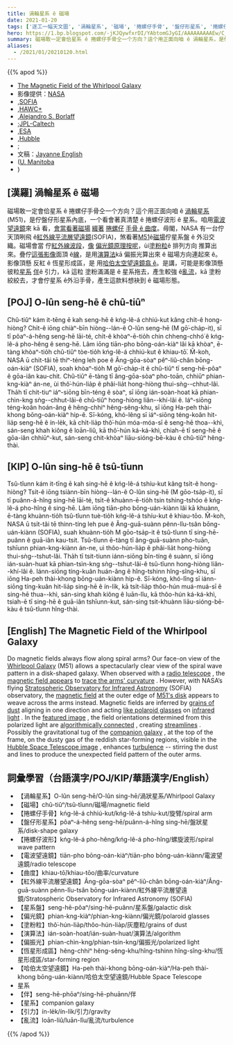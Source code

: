 ```yaml
---
title: 渦輪星系 ê 磁場
date: 2021-01-20
tags: ['逐工一幅天文圖', '渦輪星系', '磁場', '捲螺仔手骨', '盤仔形星系', '捲螺仔波形', '電波望遠鏡', '曲度', '紅外線平流層望遠鏡', '星系盤', '偏光鏡', '塗粉粒', '演算法', '偏振光', '恆星形成區', '哈伯太空望遠鏡', '伴', '星系', '引力', '亂流']
hero: https://1.bp.blogspot.com/-jKJQywfxrDI/YAbtomGJyGI/AAAAAAAAAEw/C_4G8CXA7BYDAjKM7H029rFkCHzTvm5aACLcBGAsYHQ/s1200/M51Bfield_Sofia_960.jpeg
summary: 磁場敢一定會佮星系 ê 捲螺仔手骨仝一个方向？這个用正面向咱 ê 渦輪星系，是佇盤仔形星系內底，一个看會著真清楚 ê 捲螺仔波形 ê 星系。
aliases:
  - /2021/01/20210120.html
---
```


{{% apod %}}

- [The Magnetic Field of the Whirlpool Galaxy](https://apod.nasa.gov/apod/ap210120.html)
- 影像提供：[NASA](https://www.nasa.gov/)
- ,[SOFIA](https://www.nasa.gov/mission_pages/SOFIA/overview/index.html)
- ,[HAWC+](https://www.nasa.gov/ames/image-feature/one-of-a-kind-camera-added-to-sofia)
- ,[Alejandro S. Borlaff](https://borlaff.github.io/)
- ;[JPL-Caltech](https://www.jpl.nasa.gov/)
- ,[ESA](https://www.esa.int/)
- ,[Hubble](https://www.nasa.gov/mission_pages/hubble/story/index.html)
- ;
- 文稿：[Jayanne English](http://www2.physics.umanitoba.ca/u/english/)
- ([U. Manitoba](https://sci.umanitoba.ca/physics-astronomy/)
- )

## [漢羅] 渦輪星系 ê 磁場

磁場敢一定會佮星系 ê 捲螺仔手骨仝一个方向？這个用正面向咱 ê [渦輪星系](https://apod.nasa.gov/apod/ap190506.html)(M51)，是佇盤仔形星系內底，一个看會著真清楚 ê 捲螺仔波形 ê 星系。咱用[電波望遠鏡](https://en.wikipedia.org/wiki/Radio_telescope)來 kā 看，[會當看著磁場](https://apod.nasa.gov/apod/ap191216.html) [綴著](https://www.mpifr-bonn.mpg.de/research/fundamental/cosmag) [捲螺仔](https://www.mpifr-bonn.mpg.de/research/fundamental/cosmag) [手骨 ê 曲度](https://www.mpifr-bonn.mpg.de/research/fundamental/cosmag)。毋閣，NASA 有一台佇天頂咧飛 ê[紅外線平流層望遠鏡](https://www.nasa.gov/mission_pages/SOFIA/overview/index.html)(SOFIA)，煞看著[M51](https://youtu.be/yiv6a8BVzPE)ê[磁場](https://www.universetoday.com/76515/magnetic-field/)佇星系盤 ê 外沿交織。磁場會當 佇[紅外線波段](https://science.nasa.gov/ems/07_infraredwaves)，[像](https://www.baumer.com/ch/en/service-support/technology-highlights/polarization/a/Polarization) [偏光鏡原理按呢](https://www.baumer.com/ch/en/service-support/technology-highlights/polarization/a/Polarization)，ùi[塗粉粒](https://astronomy.swin.edu.au/cosmos/D/Dust+Grain)ê 排列方向 推算出來。疊佇[這張影像](https://www.nasa.gov/feature/magnetic-chaos-hidden-within-the-whirlpool-galaxy)面頂 ê[線](https://youtu.be/6UlsArvbTeo)，是用[演算法](https://en.wikipedia.org/wiki/Line_integral_convolution)kā 偏振光算出來 ê 磁場方向連起來 ê。影像頂懸 反紅 ê 恆星形成區，是 用[哈伯太空望遠鏡翕 ê](https://hubblesite.org/contents/media/images/2005/12/1677-Image.html)。是講，可能是影像頂懸彼粒[星系](https://en.wikipedia.org/wiki/NGC_5195) [伴](https://en.wikipedia.org/wiki/NGC_5195)ê 引力，kā 這粒 塗粉滿滿是 ê 星系拖去，產生較強 ê[亂流](https://youtu.be/5zI9sG3pjVU)，kā 塗粉絞絞去，才會佇星系 ê外沿手骨，產生這款料想袂到 ê 磁場形態。

## [POJ] O-lûn seng-hē ê chû-tiûⁿ

Chû-tiûⁿ kám it-tēng ē kah seng-hē ê kńg-lê-á chhiú-kut kâng chi̍t-ê hong-hiòng? Chi̍t-ê iōng chiàⁿ-bīn hiòng--lán-ê O-lûn seng-hē (M gō͘-cha̍p-it), sī tī pôaⁿ-á-hêng seng-hē lāi-té, chi̍t-ê khòaⁿ-ē-tio̍h chin chheng-chhó͘ ê kńg-lê-á pho-hêng ê seng-hē. Lâm iōng tiān-pho bōng-oán-kiàⁿ lâi kā khòaⁿ, ē-tàng khòaⁿ-tio̍h chû-tiûⁿ tòe-tio̍h kńg-lê-á chhiú-kut ê khiau-tō͘. M̄-koh, NASA ū chi̍t-tâi tē thiⁿ-téng leh poe ê Âng-gōa-sòaⁿ pêⁿ-liû-chân bōng-oán-kiàⁿ (SOFIA), soah khòaⁿ-tio̍h M gō͘-cha̍p-it ê chû-tiûⁿ tī seng-hē-pôaⁿ ê gōa-iân kau-chit. Chû-tiûⁿ ē-tàng tī âng-gōa-sòaⁿ pho-toān, chhiūⁿ phian-kng-kiàⁿ án-ne, ùi thô͘-hún-lia̍p ê phâi-lia̍t hong-hiòng thui-sǹg--chhut-lâi. Tha̍h tī chit-tiuⁿ iáⁿ-siōng bīn-téng ê sòaⁿ, sī iōng ián-soàn-hoat kā phian-chìn-kng sǹg--chhut-lâi-ê chû-tiûⁿ hong-hiòng liân--khí-lâi ê. Iáⁿ-siōng téng-koân hoán-âng ê hêng-chhiⁿ hêng-sêng-khu, sī iōng Ha-peh thài-khong bōng-oán-kiàⁿ hip-ê. Sī-kóng, khó-lêng sī iáⁿ-siōng téng-koân hit-lia̍p seng-hē ê ín-le̍k, kā chi̍t-lia̍p thô͘-hún móa-móa-sī ê seng-hē thoa--khì, sán-seng khah kiông ê loān-liû, kā thô͘-hún ká-ká-khì, chiah-ē tī seng-hē ê gōa-iân chhiūⁿ-kut, sán-seng chit-khòaⁿ liāu-sióng-bē-kàu ê chû-tiûⁿ hêng-thài.

## [KIP] O-lûn sing-hē ê tsû-tîunn

Tsû-tîunn kám it-tīng ē kah sing-hē ê kńg-lê-á tshíu-kut kâng tsi̍t-ê hong-hiòng? Tsi̍t-ê iōng tsiànn-bīn hiòng--lán-ê O-lûn sing-hē (M gōo-tsa̍p-it), sī tī puânn-á-hîng sing-hē lāi-té, tsi̍t-ê khuànn-ē-tio̍h tsin tshing-tshóo ê kńg-lê-á pho-hîng ê sing-hē. Lâm iōng tiān-pho bōng-uán-kiànn lâi kā khuànn, ē-tàng khuànn-tio̍h tsû-tîunn tuè-tio̍h kńg-lê-á tshíu-kut ê khiau-tōo. M̄-koh, NASA ū tsi̍t-tâi tē thinn-tíng leh pue ê Âng-guā-suànn pênn-lîu-tsân bōng-uán-kiànn (SOFIA), suah khuànn-tio̍h M gōo-tsa̍p-it ê tsû-tîunn tī sing-hē-puânn ê guā-iân kau-tsit. Tsû-tîunn ē-tàng tī âng-guā-suànn pho-tuān, tshīunn phian-kng-kiànn án-ne, uì thôo-hún-lia̍p ê phâi-lia̍t hong-hiòng thui-sǹg--tshut-lâi. Tha̍h tī tsit-tiunn iánn-siōng bīn-tíng ê suànn, sī iōng ián-suàn-huat kā phian-tsìn-kng sǹg--tshut-lâi-ê tsû-tîunn hong-hiòng liân--khí-lâi ê. Iánn-siōng tíng-kuân huán-âng ê hîng-tshinn hîng-sîng-khu, sī iōng Ha-peh thài-khong bōng-uán-kiànn hip-ê. Sī-kóng, khó-lîng sī iánn-siōng tíng-kuân hit-lia̍p sing-hē ê ín-li̍k, kā tsi̍t-lia̍p thôo-hún muá-muá-sī ê sing-hē thua--khì, sán-sing khah kiông ê luān-lîu, kā thôo-hún ká-ká-khì, tsiah-ē tī sing-hē ê guā-iân tshīunn-kut, sán-sing tsit-khuànn liāu-sióng-bē-kàu ê tsû-tîunn hîng-thài.

## [English] The Magnetic Field of the Whirlpool Galaxy 

Do magnetic fields always flow along spiral arms? Our face-on view of the [Whirlpool Galaxy](https://apod.nasa.gov/apod/ap190506.html) (M51) allows a spectacularly clear view of the spiral wave pattern in a disk-shaped galaxy. When observed with a [radio telescope](https://en.wikipedia.org/wiki/Radio_telescope) , the [magnetic field appears](https://apod.nasa.gov/apod/ap191216.html) to [trace the arms' curvature](https://www.mpifr-bonn.mpg.de/research/fundamental/cosmag) . However, with NASA’s flying [Stratospheric Observatory for Infrared Astronomy](https://www.nasa.gov/mission_pages/SOFIA/overview/index.html) (SOFIA) observatory, the [magnetic field](https://www.universetoday.com/76515/magnetic-field/) at the outer edge of [M51's disk](https://youtu.be/yiv6a8BVzPE) appears to weave across the arms instead. Magnetic fields are inferred by [grains of dust](https://astronomy.swin.edu.au/cosmos/D/Dust+Grain) aligning in one direction and acting [like polaroid glasses](https://www.baumer.com/ch/en/service-support/technology-highlights/polarization/a/Polarization) on [infrared light](https://science.nasa.gov/ems/07_infraredwaves) . In the [featured image](https://www.nasa.gov/feature/magnetic-chaos-hidden-within-the-whirlpool-galaxy) , the field orientations determined from this polarized light are [algorithmically connected](https://en.wikipedia.org/wiki/Line_integral_convolution) , creating [streamlines](https://youtu.be/6UlsArvbTeo) . Possibly the gravitational tug of the [companion galaxy](https://en.wikipedia.org/wiki/NGC_5195) , at the top of the frame, on the dusty gas of the reddish star-forming regions, visible in the [Hubble Space Telescope image](https://hubblesite.org/contents/media/images/2005/12/1677-Image.html) , enhances [turbulence](https://youtu.be/5zI9sG3pjVU) -- stirring the dust and lines to produce the unexpected field pattern of the outer arms.

## 詞彙學習（台語漢字/POJ/KIP/華語漢字/English）

- 【渦輪星系】O-lûn seng-hē/O-lûn sing-hē/渦狀星系/Whirlpool Galaxy
- 【磁場】chû-tiûⁿ/tsû-tîunn/磁場/magnetic field
- 【捲螺仔手骨】kńg-lê-á chhiú-kut/kńg-lê-á tshíu-kut/旋臂/spiral arm
- 【盤仔形星系】pôaⁿ-á-hêng seng-hē/puânn-á-hîng sing-hē/盤狀星系/disk-shape galaxy
- 【捲螺仔波形】kńg-lê-á pho-hêng/kńg-lê-á pho-hîng/螺旋波形/spiral wave pattern
- 【電波望遠鏡】tiān-pho bōng-oán-kiàⁿ/tiān-pho bōng-uán-kiànn/電波望遠鏡/radio telescope
- 【曲度】khiau-tō͘/khiau-tōo/曲率/curvature
- 【紅外線平流層望遠鏡】Âng-gōa-sòaⁿ pêⁿ-liû-chân bōng-oán-kiàⁿ/Âng-guā-suànn pênn-lîu-tsân bōng-uán-kiànn/紅外線平流層望遠鏡/Stratospheric Observatory for Infrared Astronomy (SOFIA)
- 【星系盤】seng-hē-pôaⁿ/sing-hē-puânn/星系盤/galactic disk
- 【偏光鏡】phian-kng-kiàⁿ/phian-kng-kiànn/偏光鏡/polaroid glasses
- 【塗粉粒】thô͘-hún-lia̍p/thôo-hún-lia̍p/灰塵粒/grains of dust
- 【演算法】ián-soàn-hoat/ián-suàn-huat/演算法/algorithm
- 【偏振光】phian-chìn-kng/phian-tsìn-kng/偏振光/polarized light
- 【恆星形成區】hêng-chhiⁿ hêng-sêng-khu/hîng-tshinn hîng-sîng-khu/恆星形成區/star-forming region
- 【哈伯太空望遠鏡】Ha-peh thài-khong bōng-oán-kiàⁿ/Ha-peh thài-khong bōng-uán-kiànn/哈伯太空望遠鏡/Hubble Space Telescope
- 星系
- 【伴】seng-hē-phōaⁿ/sing-hē-phuānn/伴
- 【星系】companion galaxy
- 【引力】ín-le̍k/ín-li̍k/引力/gravity
- 【亂流】loān-liû/luān-lîu/亂流/turbulence

{{% /apod %}}
